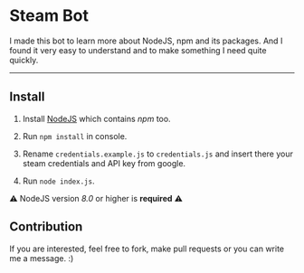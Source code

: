 # Steam Bot

I made this bot to learn more about NodeJS, npm and its packages. And I found it very easy to understand and to make something I need quite quickly.

---
## Install

1. Install [NodeJS](https://nodejs.org/en/) which contains _npm_ too.

2. Run `npm install` in console.

3. Rename `credentials.example.js` to `credentials.js` and insert there your steam credentials and API key from google.

4. Run `node index.js`.

:warning: NodeJS version _8.0_ or higher is **required** :warning:

## Contribution

If you are interested, feel free to fork, make pull requests or you can write me a message. :)